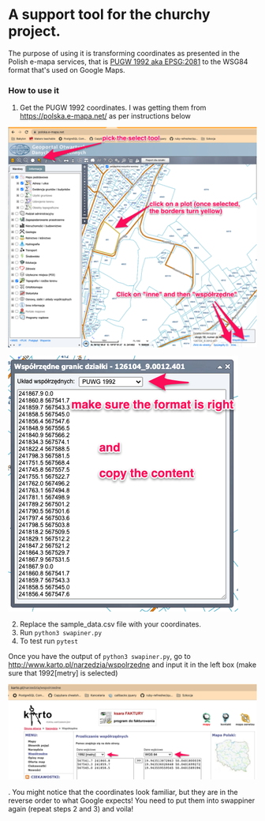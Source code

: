 # A support tool for the churchy project.

The purpose of using it is transforming coordinates as presented in the Polish e-mapa services, that is [PUGW 1992 aka EPSG:2081](https://gis-support.pl/baza-wiedzy-2/podstawy-gis/uklady-wspolrzednych-w-praktyce/) to the WSG84 format that's used on Google Maps.

### How to use it

1. Get the PUGW 1992 coordinates. I was getting them from https://polska.e-mapa.net/ as per instructions below

![instruction1](https://github.com/Kotauror/puwg_1992_preparer/blob/main/images/instruction1.png)

![instruction2](https://github.com/Kotauror/puwg_1992_preparer/blob/main/images/instruction2.png)

2. Replace the sample_data.csv file with your coordinates.
3. Run `python3 swapiner.py` 
4. To test run `pytest` 


Once you have the output of `python3 swapiner.py`, go to http://www.karto.pl/narzedzia/wspolrzedne and input it in the left box (make sure that 1992[metry] is selected)

![instruction3](https://github.com/Kotauror/puwg_1992_preparer/blob/main/images/instruction3.png)

. You might notice that the coordinates look familiar, but they are in the reverse order to what Google expects! You need to put them into swappiner again (repeat steps 2 and 3) and voila!